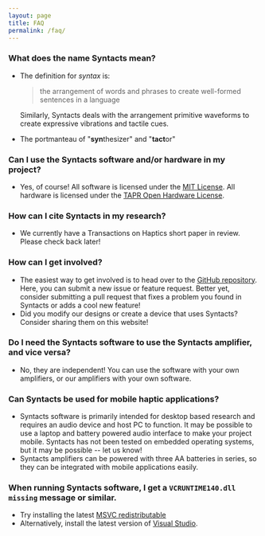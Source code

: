 ```yaml
---
layout: page
title: FAQ
permalink: /faq/
---
```


### What does the name Syntacts mean?
- The definition for *syntax* is:
  > the arrangement of words and phrases to create well-formed sentences in a language
  
  Similarly, Syntacts deals with the arrangement primitive waveforms to create expressive vibrations and tactile cues.
- The portmanteau of "**syn**thesizer" and "**tact**or"

### Can I use the Syntacts software and/or hardware in my project? 
- Yes, of course! All software is licensed under the [MIT License](https://en.wikipedia.org/wiki/MIT_License). All hardware is licensed under the [TAPR Open Hardware License](https://tapr.org/the-tapr-open-hardware-license/). 

### How can I cite Syntacts in my research?
- We currently have a Transactions on Haptics short paper in review. Please check back later!

### How can I get involved?
- The easiest way to get involved is to head over to the [GitHub repository](https://github.com/mahilab/Syntacts). Here, you can submit a new issue or feature request. Better yet, consider submitting a pull request that fixes a problem you found in Syntacts or adds a cool new feature!
- Did you modify our designs or create a device that uses Syntacts? Consider sharing them on this website!

### Do I need the Syntacts software to use the Syntacts amplifier, and vice versa?
- No, they are independent! You can use the software with your own amplifiers, or our amplifiers with your own software.

### Can Syntacts be used for mobile haptic applications?
- Syntacts software is primarily intended for desktop based research and requires an audio device and host PC to function. It may be possible to use a laptop and battery powered audio interface to make your project mobile. Syntacts has not been tested on embedded operating systems, but it may be possible -- let us know! 
- Syntacts amplifiers can be powered with three AA batteries in series, so they can be integrated with mobile applications easily.

### When running Syntacts software, I get a `VCRUNTIME140.dll missing` message or similar.
- Try installing the latest [MSVC redistributable](https://support.microsoft.com/en-us/help/2977003/the-latest-supported-visual-c-downloads)
- Alternatively, install the latest version of [Visual Studio](https://visualstudio.microsoft.com/).

